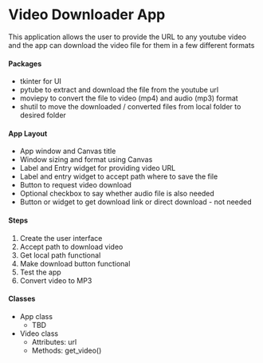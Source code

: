 # Video Downloader App

This application allows the user to provide the URL to any youtube video
and the app can download the video file for them in a few different formats

#### Packages 
 - tkinter for UI
 - pytube to extract and download the file from the youtube url
 - moviepy to convert the file to video (mp4) and audio (mp3) format
 - shutil to move the downloaded / converted files from local folder to desired folder

#### App Layout
 - App window and Canvas title
 - Window sizing and format using Canvas
 - Label and Entry widget for providing video URL
 - Label and entry widget to accept path where to save the file
 - Button to request video download
 - Optional checkbox to say whether audio file is also needed
 - Button or widget to get download link or direct download - not needed

#### Steps
 1. Create the user interface
 2. Accept path to download video
 3. Get local path functional
 4. Make download button functional
 5. Test the app
 6. Convert video to MP3

#### Classes
- App class
    - TBD
- Video class
    - Attributes: url
    - Methods: get_video()